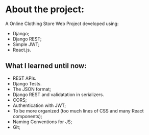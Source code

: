 # About the project:
  A Online Clothing Store Web Project developed using: 
  - Django;
  - Django REST;
  - Simple JWT;
  - React.js.

## What I learned until now:
- REST APIs.
- Django Tests.
- The JSON format;
- Django REST and validatation in serializers.
- CORS;
- Authentication with JWT;
- To be more organized (too much lines of CSS and many React components);
- Naming Conventions for JS;
- Git;
